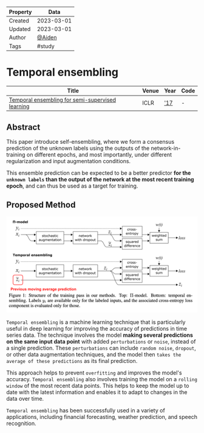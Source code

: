 | Property  | Data |
|-|-|
| Created | 2023-03-01 |
| Updated | 2023-03-01 |
| Author | [@Aiden](https://github.com/Aidenzich) |
| Tags | #study |

# Temporal ensembling

| Title | Venue | Year | Code |
|-|-|-|-|
| [Temporal ensembling for semi-supervised learning]() | ICLR | ['17](https://arxiv.org/pdf/1610.02242.pdf) | - |

## Abstract
This paper introduce self-ensembling, where we form a consensus prediction of the unknown labels using the outputs of the network-in-training on different epochs, and most importantly, under different regularization and input augmentation conditions.

This ensemble prediction can be expected to be a better predictor **for the `unknown labels` than the output of the network at the most recent training epoch**, and can thus be used as a target for training. 

## Proposed Method
![method](./assets/method.png)

`Temporal ensembling` is a machine learning technique that is particularly useful in deep learning for improving the accuracy of predictions in time series data. 
The technique involves the model **making several predictions on the same input data point** with added `perturbations` or `noise`, instead of a single prediction. 
These `perturbations` can include `random noise`, `dropout`, or other data augmentation techniques, and the model then `takes the average of these predictions` as its final prediction.

This approach helps to prevent `overfitting` and improves the model's accuracy. `Temporal ensembling` also involves training the model on a `rolling window` of the most recent data points. This helps to keep the model up to date with the latest information and enables it to adapt to changes in the data over time.

`Temporal ensembling` has been successfully used in a variety of applications, including financial forecasting, weather prediction, and speech recognition.



